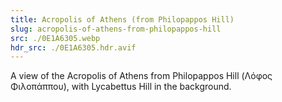 ```yaml
---
title: Acropolis of Athens (from Philopappos Hill)
slug: acropolis-of-athens-from-philopappos-hill
src: ./0E1A6305.webp
hdr_src: ./0E1A6305.hdr.avif
---
```


A view of the Acropolis of Athens from Philopappos Hill (Λόφος Φιλοπάππου), with
Lycabettus Hill in the background.
